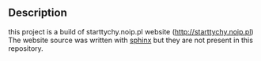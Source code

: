 ## Description

this project is a build of starttychy.noip.pl website (http://starttychy.noip.pl)
The website source was written with [sphinx](https://www.sphinx-doc.org/en/master/)
but they are not present in this repository.
